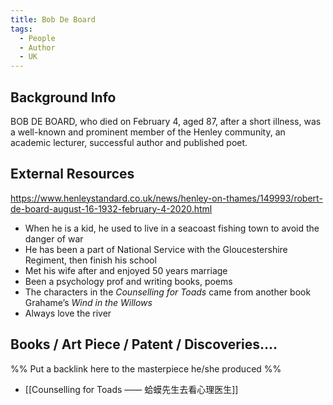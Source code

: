 ```yaml
---
title: Bob De Board
tags:
  - People
  - Author
  - UK
---
```

## Background Info
BOB DE BOARD, who died on February 4, aged 87, after a short illness, was a well-known and prominent member of the Henley community, an academic lecturer, successful author and published poet.

## External Resources
https://www.henleystandard.co.uk/news/henley-on-thames/149993/robert-de-board-august-16-1932-february-4-2020.html
- When he is a kid, he used to live in a seacoast fishing town to avoid the danger of war
- He has been a part of National Service with the Gloucestershire Regiment, then finish his school
- Met his wife after and enjoyed 50 years marriage
- Been a psychology prof and writing books, poems
- The characters in the _Counselling for Toads_ came from another book Grahame’s  _Wind in the Willows_
- Always love the river
## Books / Art Piece / Patent / Discoveries....
%% Put a backlink here to the masterpiece he/she produced %%
- [[Counselling for Toads —— 蛤蟆先生去看心理医生]]
